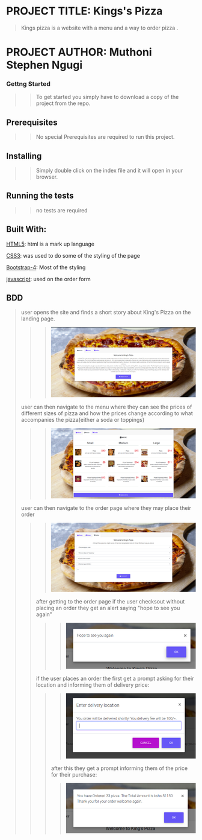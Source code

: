 # PROJECT TITLE: Kings's Pizza 
>Kings pizza is a website with a menu and a way to order pizza .
# PROJECT AUTHOR: Muthoni Stephen Ngugi
### Gettng Started
>>To get started you simply have to download a copy of the project from the repo.
## Prerequisites
>>No special Prerequisites are required to run this project.
## Installing
>>Simply double click on the index file and it will open in your browser.
## Running the tests
>>no tests are required
## Built With:
[HTML5](https://en.wikipedia.org/wiki/HTML5): html is a mark up language

[CSS3](https://en.wikipedia.org/wiki/Cascading_Style_Sheets): was used to do some of the styling of the page

[Bootstrap-4](https://getbootstrap.com/): Most of the styling

[javascript](https://en.wikipedia.org/wiki/JavaScript): used on the order form

## BDD
>user opens the site and finds a short story about King's Pizza on the landing page.
>>> <img src="images/landing.png"> 
>user can then navigate to the menu where they can see the prices of different sizes of pizza and how the prices change according to what accompanies the pizza(either a soda or toppings)  
>>> <img src="images/menu.png">
>user can then navigate to the order page where they may place their order
>>> <img src="images/order.png">
>>after getting to the order page if the user checksout without placing an order they get an alert saying "hope to see you again"
>>>> <img src="images/unorderedprompt.png">
>>if the user places an order the first get a prompt asking for their location and informing them of delivery price:
>>>> <img src="images/locationprompt.png">
>>>after this they get a prompt informing them of the price for their purchase:
>>>> <img src="images/orderprompt.png">
